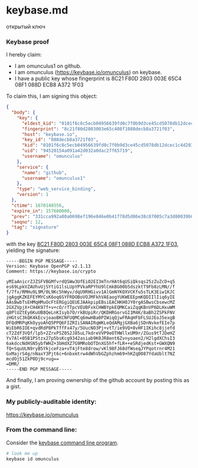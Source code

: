 # keybase.md
 открытый ключ
### Keybase proof

I hereby claim:

  * I am omunculus1 on github.
  * I am omunculus (https://keybase.io/omunculus) on keybase.
  * I have a public key whose fingerprint is 8C21 F80D 2803 003E 65C4  08F1 088D ECB8 A372 1F03

To claim this, I am signing this object:

```json
{
  "body": {
    "key": {
      "eldest_kid": "0101f6c8c5ecb04956639fd0c7f0b9d3ce45cd5078db12dcec1c4d203bc13c6992100a",
      "fingerprint": "8c21f80d2803003e65c408f1088decb8a3721f03",
      "host": "keybase.io",
      "key_id": "088decb8a3721f03",
      "kid": "0101f6c8c5ecb04956639fd0c7f0b9d3ce45cd5078db12dcec1c4d203bc13c6992100a",
      "uid": "94520154a091a42d032a0dac27f65719",
      "username": "omunculus"
    },
    "service": {
      "name": "github",
      "username": "omunculus1"
    },
    "type": "web_service_binding",
    "version": 1
  },
  "ctime": 1670148556,
  "expire_in": 157680000,
  "prev": "331cca992a80a0698ef196e846e0b41f78d5d86e38c87005c7a3d80039b08aa4",
  "seqno": 12,
  "tag": "signature"
}
```

with the key [8C21 F80D 2803 003E 65C4  08F1 088D ECB8 A372 1F03](https://keybase.io/omunculus), yielding the signature:

```
-----BEGIN PGP MESSAGE-----
Version: Keybase OpenPGP v2.1.13
Comment: https://keybase.io/crypto

yMIaAnicrZJZSFVBGMfvrdQSWw3UfEiO2EI3mTnrHAt6qUSiQksqs25zZuZcD+q5
es69LpkVZAUhvUjSYtiG1lsLUpYPVkaRPYhU9lCmkBG00b5dszktT9Fb8zLMN//f
f/7fx/RMHu9L9M/0L9Kc5hWyv/dqU9RHGivv1AlGmNYKOXVCKfu5sTLK3Eiw1KJC
jgAggKZKEFEYMYCsK6oq6SYFRDOBoVOJMFkhVAEaogYUKWEEEpmKQDIIlIiq6yIE
AAsBwbTsEHMqHMuOcFtERGgiQEUEJAAkpipEBsiEACHKH0JY0rgASBwsCbsewcMZ
2GXZVpjX+CH4K97f+v+cO/rTTpcVEUBFxkCHWBYpkEQMKCaiZqqKBnVP6DLHxuWM
q8PlUZtEy6KuUB8QeLnKIsyb7O/rkBUpiRr/QKDHRGorvGI1M4K/8aBh2ZSPkFNV
zHGtsC3kQK4kEcvjoaoBKCNFUQMCq6mwHBa0PIWiqQjwFRAqHFbFLSUJEoJ5exgB
DFQdMRPqKkOyyoAhQ5PPQ6FIZRIiSANAIRqWKLeQdAMgjGXBa6jSDnNvkefEIe7p
WiEbR6IOE+qvdRdP8PkTffFx47y/5UucNO3Pj+vtT/ie9VQ+8vHF1IKihc8jjefd
cT2Zdf3VQf/lp5+2ZrxPSZ0S2J85uL7kdreVVP9eOTHWllxUM9r/ZGus9tTJDeHZ
Yv7Al+05B1PStzx27p5bsKcg9342asiab9K0JR8ent6Zvnyoaen2/H2lgdXChsI3
6akdccNdHSN5ybfWHZ+3bHdXZ7G9MRobOTDnXG5hf+fLR++eSRdjedKst+GWXQN9
fQ+SquULN9ryB5YkjceFza+vT4jFte8drow/vKl98FJ68dfWseqJYPqotrnr4M21
GxMajrS4g/nNaxY3Pjt6c+6nbxmtrw4dWhVbGZphzhm69+hKZqD087YdaUblt7NZ
mcdOj51ZkP0Dj9c+ug==
=DMR/
-----END PGP MESSAGE-----

```

And finally, I am proving ownership of the github account by posting this as a gist.

### My publicly-auditable identity:

https://keybase.io/omunculus

### From the command line:

Consider the [keybase command line program](https://keybase.io/download).

```bash
# look me up
keybase id omunculus
```
